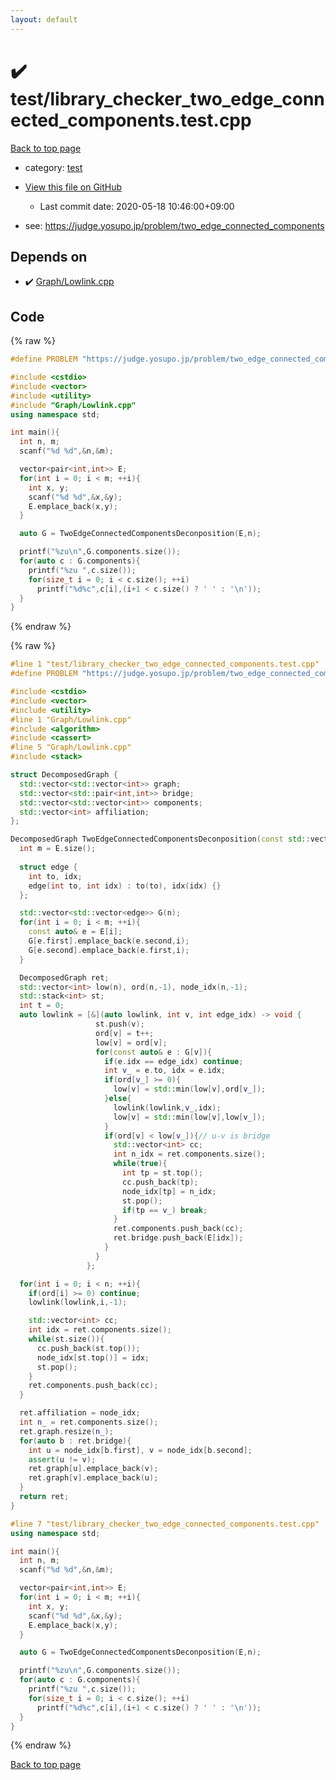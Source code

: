 ```yaml
---
layout: default
---
```


<!-- mathjax config similar to math.stackexchange -->
<script type="text/javascript" async
  src="https://cdnjs.cloudflare.com/ajax/libs/mathjax/2.7.5/MathJax.js?config=TeX-MML-AM_CHTML">
</script>
<script type="text/x-mathjax-config">
  MathJax.Hub.Config({
    TeX: { equationNumbers: { autoNumber: "AMS" }},
    tex2jax: {
      inlineMath: [ ['$','$'] ],
      processEscapes: true
    },
    "HTML-CSS": { matchFontHeight: false },
    displayAlign: "left",
    displayIndent: "2em"
  });
</script>

<script type="text/javascript" src="https://cdnjs.cloudflare.com/ajax/libs/jquery/3.4.1/jquery.min.js"></script>
<script src="https://cdn.jsdelivr.net/npm/jquery-balloon-js@1.1.2/jquery.balloon.min.js" integrity="sha256-ZEYs9VrgAeNuPvs15E39OsyOJaIkXEEt10fzxJ20+2I=" crossorigin="anonymous"></script>
<script type="text/javascript" src="../../assets/js/copy-button.js"></script>
<link rel="stylesheet" href="../../assets/css/copy-button.css" />


# :heavy_check_mark: test/library_checker_two_edge_connected_components.test.cpp

<a href="../../index.html">Back to top page</a>

* category: <a href="../../index.html#098f6bcd4621d373cade4e832627b4f6">test</a>
* <a href="{{ site.github.repository_url }}/blob/master/test/library_checker_two_edge_connected_components.test.cpp">View this file on GitHub</a>
    - Last commit date: 2020-05-18 10:46:00+09:00


* see: <a href="https://judge.yosupo.jp/problem/two_edge_connected_components">https://judge.yosupo.jp/problem/two_edge_connected_components</a>


## Depends on

* :heavy_check_mark: <a href="../../library/Graph/Lowlink.cpp.html">Graph/Lowlink.cpp</a>


## Code

<a id="unbundled"></a>
{% raw %}
```cpp
#define PROBLEM "https://judge.yosupo.jp/problem/two_edge_connected_components"

#include <cstdio>
#include <vector>
#include <utility>
#include "Graph/Lowlink.cpp"
using namespace std;

int main(){
  int n, m;
  scanf("%d %d",&n,&m);

  vector<pair<int,int>> E;
  for(int i = 0; i < m; ++i){
    int x, y;
    scanf("%d %d",&x,&y);
    E.emplace_back(x,y);
  }

  auto G = TwoEdgeConnectedComponentsDeconposition(E,n);

  printf("%zu\n",G.components.size());
  for(auto c : G.components){
    printf("%zu ",c.size());
    for(size_t i = 0; i < c.size(); ++i)
      printf("%d%c",c[i],(i+1 < c.size() ? ' ' : '\n'));
  }
}

```
{% endraw %}

<a id="bundled"></a>
{% raw %}
```cpp
#line 1 "test/library_checker_two_edge_connected_components.test.cpp"
#define PROBLEM "https://judge.yosupo.jp/problem/two_edge_connected_components"

#include <cstdio>
#include <vector>
#include <utility>
#line 1 "Graph/Lowlink.cpp"
#include <algorithm>
#include <cassert>
#line 5 "Graph/Lowlink.cpp"
#include <stack>

struct DecomposedGraph {
  std::vector<std::vector<int>> graph;
  std::vector<std::pair<int,int>> bridge;
  std::vector<std::vector<int>> components;
  std::vector<int> affiliation;
};

DecomposedGraph TwoEdgeConnectedComponentsDeconposition(const std::vector<std::pair<int,int>>& E, int n){
  int m = E.size();
  
  struct edge {
    int to, idx;
    edge(int to, int idx) : to(to), idx(idx) {}
  };

  std::vector<std::vector<edge>> G(n);
  for(int i = 0; i < m; ++i){
    const auto& e = E[i];
    G[e.first].emplace_back(e.second,i);
    G[e.second].emplace_back(e.first,i);
  }

  DecomposedGraph ret;
  std::vector<int> low(n), ord(n,-1), node_idx(n,-1);
  std::stack<int> st;
  int t = 0;
  auto lowlink = [&](auto lowlink, int v, int edge_idx) -> void {
                   st.push(v);
                   ord[v] = t++;
                   low[v] = ord[v];
                   for(const auto& e : G[v]){
                     if(e.idx == edge_idx) continue;
                     int v_ = e.to, idx = e.idx;
                     if(ord[v_] >= 0){
                       low[v] = std::min(low[v],ord[v_]);
                     }else{
                       lowlink(lowlink,v_,idx);
                       low[v] = std::min(low[v],low[v_]);
                     }
                     if(ord[v] < low[v_]){// u-v is bridge
                       std::vector<int> cc;
                       int n_idx = ret.components.size();
                       while(true){
                         int tp = st.top();
                         cc.push_back(tp);
                         node_idx[tp] = n_idx;
                         st.pop();
                         if(tp == v_) break;
                       }
                       ret.components.push_back(cc);
                       ret.bridge.push_back(E[idx]);
                     }
                   }
                 };

  for(int i = 0; i < n; ++i){
    if(ord[i] >= 0) continue;
    lowlink(lowlink,i,-1);

    std::vector<int> cc;
    int idx = ret.components.size();
    while(st.size()){
      cc.push_back(st.top());
      node_idx[st.top()] = idx;
      st.pop();
    }
    ret.components.push_back(cc);
  }

  ret.affiliation = node_idx;
  int n_ = ret.components.size();
  ret.graph.resize(n_);
  for(auto b : ret.bridge){
    int u = node_idx[b.first], v = node_idx[b.second];
    assert(u != v);
    ret.graph[u].emplace_back(v);
    ret.graph[v].emplace_back(u);
  }
  return ret;
}

#line 7 "test/library_checker_two_edge_connected_components.test.cpp"
using namespace std;

int main(){
  int n, m;
  scanf("%d %d",&n,&m);

  vector<pair<int,int>> E;
  for(int i = 0; i < m; ++i){
    int x, y;
    scanf("%d %d",&x,&y);
    E.emplace_back(x,y);
  }

  auto G = TwoEdgeConnectedComponentsDeconposition(E,n);

  printf("%zu\n",G.components.size());
  for(auto c : G.components){
    printf("%zu ",c.size());
    for(size_t i = 0; i < c.size(); ++i)
      printf("%d%c",c[i],(i+1 < c.size() ? ' ' : '\n'));
  }
}

```
{% endraw %}

<a href="../../index.html">Back to top page</a>

